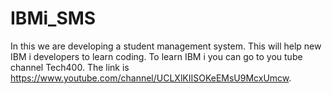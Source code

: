 # IBMi_SMS
In this we are developing a student management system. This will help new IBM i developers to learn coding. To learn IBM i you can go to you tube channel Tech400. The link is https://www.youtube.com/channel/UCLXlKIISOKeEMsU9McxUmcw.
